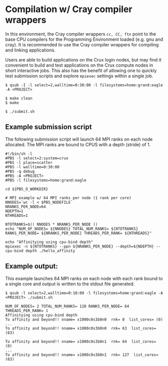# Compilation w/ Cray compiler wrappers

In this environment, the Cray compiler wrappers `cc, CC, ftn` point to the base CPU compilers for the Programming Environment loaded (e.g. gnu and cray). It is recommended to use the Cray compiler wrappers for compiling and linking applications.

Users are able to build applications on the Crux login nodes, but may find it convenient to build and test applications on the Crux compute nodes in short interactive jobs. This also has the benefit of allowing one to quickly test submission scripts and explore `mpiexec` settings within a single job.
```
$ qsub -I -l select=2,walltime=0:30:00 -l filesystems=home:grand:eagle -A <PROJECT>

$ make clean
$ make

$ ./submit.sh
```

## Example submission script

The following submission script will launch 64 MPI ranks on each node allocated. The MPI ranks are bound to CPUS with a depth (stride) of 1.
```
#!/bin/sh -l
#PBS -l select=2:system=crux
#PBS -l place=scatter
#PBS -l walltime=0:30:00
#PBS -q debug 
#PBS -A <PROJECT>
#PBS -l filesystems=home:grand:eagle

cd ${PBS_O_WORKDIR}

# MPI example w/ 64 MPI ranks per node (1 rank per core)
NNODES=`wc -l < $PBS_NODEFILE`
NRANKS_PER_NODE=64
NDEPTH=1
NTHREADS=1

NTOTRANKS=$(( NNODES * NRANKS_PER_NODE ))
echo "NUM_OF_NODES= ${NNODES} TOTAL_NUM_RANKS= ${NTOTRANKS} RANKS_PER_NODE= ${NRANKS_PER_NODE} THREADS_PER_RANK= ${NTHREADS}"

echo "Affinitying using cpu-bind depth"
mpiexec -n ${NTOTRANKS} --ppn ${NRANKS_PER_NODE} --depth=${NDEPTH} --cpu-bind depth ./hello_affinity
```

## Example output:
This example launches 64 MPI ranks on each node with each rank bound to a single core and output is written to the stdout file generated.
```
$ qsub -l select=2,walltime=0:10:00 -l filesystems=home:grand:eagle -A <PROJECT> ./submit.sh 

NUM_OF_NODES= 2 TOTAL_NUM_RANKS= 128 RANKS_PER_NODE= 64 THREADS_PER_RANK= 1
Affinitying using cpu-bind depth
To affinity and beyond!! nname= x1000c0s3b0n0  rnk= 0  list_cores= (0)
...
To affinity and beyond!! nname= x1000c0s3b0n0  rnk= 63  list_cores= (63)

To affinity and beyond!! nname= x1000c0s3b0n1  rnk= 64  list_cores= (0)
...
To affinity and beyond!! nname= x1000c0s3b0n1  rnk= 127  list_cores= (63)
```
